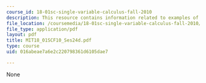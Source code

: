 ```yaml
---
course_id: 18-01sc-single-variable-calculus-fall-2010
description: This resource contains information related to examples of linear approximation.
file_location: /coursemedia/18-01sc-single-variable-calculus-fall-2010/016abeae7a6e2c220798361d6105dae7_MIT18_01SCF10_Ses24d.pdf
file_type: application/pdf
layout: pdf
title: MIT18_01SCF10_Ses24d.pdf
type: course
uid: 016abeae7a6e2c220798361d6105dae7

---
```

None